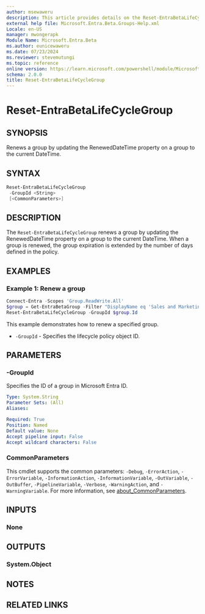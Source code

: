 ```yaml
---
author: msewaweru
description: This article provides details on the Reset-EntraBetaLifeCycleGroup command.
external help file: Microsoft.Entra.Beta.Groups-Help.xml
Locale: en-US
manager: mwongerapk
Module Name: Microsoft.Entra.Beta
ms.author: eunicewaweru
ms.date: 07/23/2024
ms.reviewer: stevemutungi
ms.topic: reference
online version: https://learn.microsoft.com/powershell/module/Microsoft.Entra.Beta/Reset-EntraBetaLifeCycleGroup
schema: 2.0.0
title: Reset-EntraBetaLifeCycleGroup
---
```


# Reset-EntraBetaLifeCycleGroup

## SYNOPSIS

Renews a group by updating the RenewedDateTime property on a group to the current DateTime.

## SYNTAX

```powershell
Reset-EntraBetaLifeCycleGroup
 -GroupId <String>
 [<CommonParameters>]
```

## DESCRIPTION

The `Reset-EntraBetaLifeCycleGroup` renews a group by updating the RenewedDateTime property on a group to the current DateTime.
When a group is renewed, the group expiration is extended by the number of days defined in the policy.

## EXAMPLES

### Example 1: Renew a group

```powershell
Connect-Entra -Scopes 'Group.ReadWrite.All'
$group = Get-EntraBetaGroup -Filter "DisplayName eq 'Sales and Marketing'"
Reset-EntraBetaLifeCycleGroup -GroupId $group.Id
```

This example demonstrates how to renew a specified group.

- `-GroupId` - Specifies the lifecycle policy object ID.

## PARAMETERS

### -GroupId

Specifies the ID of a group in Microsoft Entra ID.

```yaml
Type: System.String
Parameter Sets: (All)
Aliases:

Required: True
Position: Named
Default value: None
Accept pipeline input: False
Accept wildcard characters: False
```

### CommonParameters

This cmdlet supports the common parameters: `-Debug`, `-ErrorAction`, `-ErrorVariable`, `-InformationAction`, `-InformationVariable`, `-OutVariable`, `-OutBuffer`, `-PipelineVariable`, `-Verbose`, `-WarningAction`, and `-WarningVariable`. For more information, see [about_CommonParameters](https://go.microsoft.com/fwlink/?LinkID=113216).

## INPUTS

### None

## OUTPUTS

### System.Object

## NOTES

## RELATED LINKS
